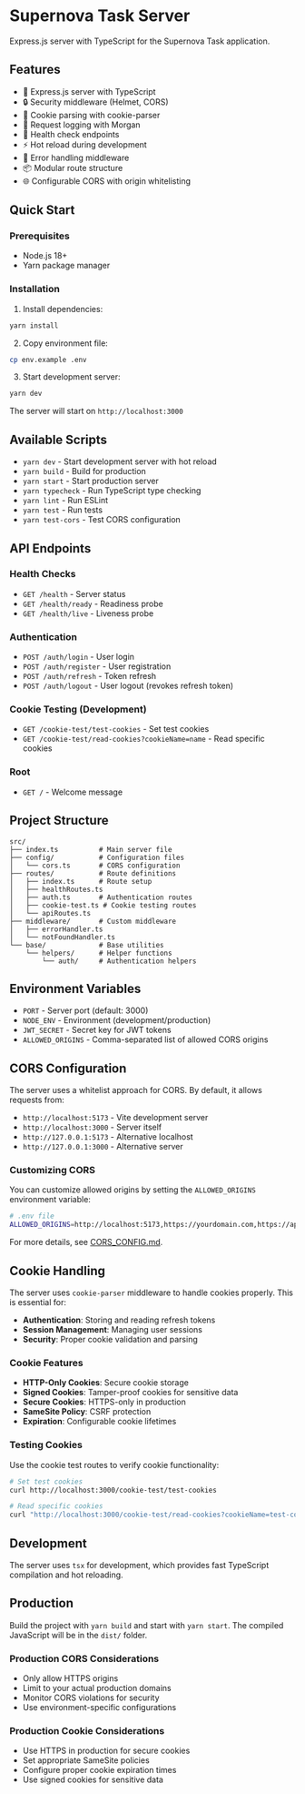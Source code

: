 # Supernova Task Server

Express.js server with TypeScript for the Supernova Task application.

## Features

- 🚀 Express.js server with TypeScript
- 🔒 Security middleware (Helmet, CORS)
- 🍪 Cookie parsing with cookie-parser
- 📝 Request logging with Morgan
- 🏥 Health check endpoints
- ⚡ Hot reload during development
- 🎯 Error handling middleware
- 📦 Modular route structure
- 🌐 Configurable CORS with origin whitelisting

## Quick Start

### Prerequisites

- Node.js 18+
- Yarn package manager

### Installation

1. Install dependencies:

```bash
yarn install
```

2. Copy environment file:

```bash
cp env.example .env
```

3. Start development server:

```bash
yarn dev
```

The server will start on `http://localhost:3000`

## Available Scripts

- `yarn dev` - Start development server with hot reload
- `yarn build` - Build for production
- `yarn start` - Start production server
- `yarn typecheck` - Run TypeScript type checking
- `yarn lint` - Run ESLint
- `yarn test` - Run tests
- `yarn test-cors` - Test CORS configuration

## API Endpoints

### Health Checks

- `GET /health` - Server status
- `GET /health/ready` - Readiness probe
- `GET /health/live` - Liveness probe

### Authentication

- `POST /auth/login` - User login
- `POST /auth/register` - User registration
- `POST /auth/refresh` - Token refresh
- `POST /auth/logout` - User logout (revokes refresh token)

### Cookie Testing (Development)

- `GET /cookie-test/test-cookies` - Set test cookies
- `GET /cookie-test/read-cookies?cookieName=name` - Read specific cookies

### Root

- `GET /` - Welcome message

## Project Structure

```
src/
├── index.ts          # Main server file
├── config/           # Configuration files
│   └── cors.ts       # CORS configuration
├── routes/           # Route definitions
│   ├── index.ts      # Route setup
│   ├── healthRoutes.ts
│   ├── auth.ts       # Authentication routes
│   ├── cookie-test.ts # Cookie testing routes
│   └── apiRoutes.ts
├── middleware/       # Custom middleware
│   ├── errorHandler.ts
│   └── notFoundHandler.ts
└── base/             # Base utilities
    └── helpers/      # Helper functions
        └── auth/     # Authentication helpers
```

## Environment Variables

- `PORT` - Server port (default: 3000)
- `NODE_ENV` - Environment (development/production)
- `JWT_SECRET` - Secret key for JWT tokens
- `ALLOWED_ORIGINS` - Comma-separated list of allowed CORS origins

## CORS Configuration

The server uses a whitelist approach for CORS. By default, it allows requests from:

- `http://localhost:5173` - Vite development server
- `http://localhost:3000` - Server itself
- `http://127.0.0.1:5173` - Alternative localhost
- `http://127.0.0.1:3000` - Alternative server

### Customizing CORS

You can customize allowed origins by setting the `ALLOWED_ORIGINS` environment variable:

```bash
# .env file
ALLOWED_ORIGINS=http://localhost:5173,https://yourdomain.com,https://app.yourdomain.com
```

For more details, see [CORS_CONFIG.md](./CORS_CONFIG.md).

## Cookie Handling

The server uses `cookie-parser` middleware to handle cookies properly. This is essential for:

- **Authentication**: Storing and reading refresh tokens
- **Session Management**: Managing user sessions
- **Security**: Proper cookie validation and parsing

### Cookie Features

- **HTTP-Only Cookies**: Secure cookie storage
- **Signed Cookies**: Tamper-proof cookies for sensitive data
- **Secure Cookies**: HTTPS-only in production
- **SameSite Policy**: CSRF protection
- **Expiration**: Configurable cookie lifetimes

### Testing Cookies

Use the cookie test routes to verify cookie functionality:

```bash
# Set test cookies
curl http://localhost:3000/cookie-test/test-cookies

# Read specific cookies
curl "http://localhost:3000/cookie-test/read-cookies?cookieName=test-cookie"
```

## Development

The server uses `tsx` for development, which provides fast TypeScript compilation and hot reloading.

## Production

Build the project with `yarn build` and start with `yarn start`. The compiled JavaScript will be in the `dist/` folder.

### Production CORS Considerations

- Only allow HTTPS origins
- Limit to your actual production domains
- Monitor CORS violations for security
- Use environment-specific configurations

### Production Cookie Considerations

- Use HTTPS in production for secure cookies
- Set appropriate SameSite policies
- Configure proper cookie expiration times
- Use signed cookies for sensitive data
